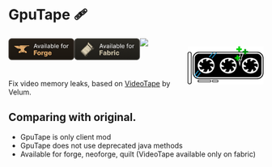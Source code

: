 # GpuTape 🩹

<img align="left" width="130" src="https://github.com/intergrav/devins-badges/blob/v3/assets/cozy/supported/forge_vector.svg">
<img align="left" width="130" src="https://github.com/intergrav/devins-badges/blob/v3/assets/cozy/supported/fabric_64h.png">
<img align="left" width="130" src="https://github.com/intergrav/devins-badges/blob/v3/assets/cozy/supported/quilt_64h.png">
<img align="right" width="150" src="src/main/resources/logo.png">

<br />
<br />
<br />

Fix video memory leaks, based on [VideoTape](https://modrinth.com/mod/videotape/versions) by Velum.

## Comparing with original.

- GpuTape is only client mod
- GpuTape does not use deprecated java methods
- Available for forge, neoforge, quilt (VideoTape available only on fabric)
